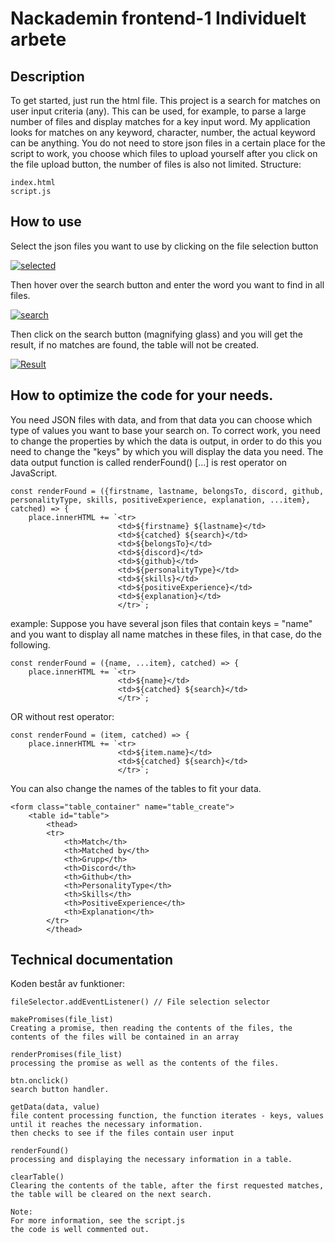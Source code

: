 # Nackademin frontend-1 Individuelt arbete

## Description
To get started, just run the html file.
This project is a search for matches on user input criteria (any).
This can be used, for example, to parse a large number of files and display matches for a key input word.
My application looks for matches on any keyword, character, number, the actual keyword can be anything.
You do not need to store json files in a certain place for the script to work, you choose which files to upload yourself
after you click on the file upload button, the number of files is also not limited.
Structure:
```
index.html
script.js
```


## How to use
Select the json files you want to use by clicking on the file selection button

<a href="https://imgbb.com/"><img src="https://i.ibb.co/q9hVMC9/selected.png" alt="selected" border="0"></a>

Then hover over the search button and enter the word you want to find in all files.

<a href="https://imgbb.com/"><img src="https://i.ibb.co/Ybmzby3/search.png" alt="search" border="0"></a>

Then click on the search button (magnifying glass) and you will get the result, if no matches are found, the table will not be created.

<a href="https://ibb.co/y8k6XfC"><img src="https://i.ibb.co/Xz57b2P/Result.png" alt="Result" border="0"></a>


## How to optimize the code for your needs.
You need JSON files with data, and from that data you can choose which type of values you want to base your search on.
To correct work, you need to change the properties by which the data is output, in order to do this you need to change the "keys" by which you will display the data you need.
The data output function is called renderFound() 
[...] is rest operator on JavaScript.
```
const renderFound = ({firstname, lastname, belongsTo, discord, github, personalityType, skills, positiveExperience, explanation, ...item}, catched) => {
    place.innerHTML += `<tr>
                        <td>${firstname} ${lastname}</td>
                        <td>${catched} ${search}</td>
                        <td>${belongsTo}</td>
                        <td>${discord}</td>
                        <td>${github}</td>
                        <td>${personalityType}</td>
                        <td>${skills}</td>
                        <td>${positiveExperience}</td>
                        <td>${explanation}</td>
                        </tr>`;
```
example:
Suppose you have several json files that contain keys = "name" and you want to display all name matches in these files, in that case, do the following.
```
const renderFound = ({name, ...item}, catched) => {
    place.innerHTML += `<tr>
                        <td>${name}</td>
                        <td>${catched} ${search}</td>
                        </tr>`;
```
OR without rest operator:
```
const renderFound = (item, catched) => {
    place.innerHTML += `<tr>
                        <td>${item.name}</td>
                        <td>${catched} ${search}</td>
                        </tr>`;
```
You can also change the names of the tables to fit your data.
```
<form class="table_container" name="table_create">
    <table id="table">
        <thead>
        <tr>
            <th>Match</th>
            <th>Matched by</th>
            <th>Grupp</th>
            <th>Discord</th>
            <th>Github</th>
            <th>PersonalityType</th>
            <th>Skills</th>
            <th>PositiveExperience</th>
            <th>Explanation</th>
        </tr>
        </thead>
```



## Technical documentation

Koden består av funktioner:
```
fileSelector.addEventListener() // File selection selector

makePromises(file_list)
Creating a promise, then reading the contents of the files, the contents of the files will be contained in an array

renderPromises(file_list)
processing the promise as well as the contents of the files.

btn.onclick()
search button handler.

getData(data, value)
file content processing function, the function iterates - keys, values until it reaches the necessary information.
then checks to see if the files contain user input

renderFound()
processing and displaying the necessary information in a table.

clearTable()
Clearing the contents of the table, after the first requested matches, the table will be cleared on the next search.

Note: 
For more information, see the script.js
the code is well commented out.
```
